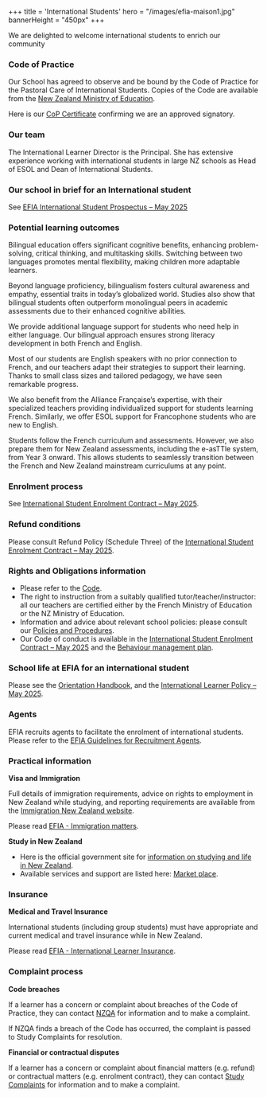 +++
title = 'International Students'
hero = "/images/efia-maison1.jpg"
bannerHeight = "450px"
+++

We are delighted to welcome international students to enrich our community

### Code of Practice

Our School has agreed to observe and be bound by the Code of Practice for the Pastoral Care of International Students. Copies of the Code are available from the [New Zealand Ministry of Education](https://www2.nzqa.govt.nz/tertiary/the-code/). 

Here is our [CoP Certificate](/efia_cop_certificate.pdf) confirming we are an approved signatory.

### Our team

The International Learner Director is the Principal. She has extensive experience working with international students in large NZ schools as Head of ESOL and Dean of International Students. 

### Our school in brief for an International student

See [EFIA International Student Prospectus – May 2025](/efia_international_prospectus_may_2025.pdf)

### Potential learning outcomes

Bilingual education offers significant cognitive benefits, enhancing problem-solving, critical thinking, and multitasking skills. Switching between two languages promotes mental flexibility, making children more adaptable learners.

Beyond language proficiency, bilingualism fosters cultural awareness and empathy, essential traits in today’s globalized world. Studies also show that bilingual students often outperform monolingual peers in academic assessments due to their enhanced cognitive abilities.

We provide additional language support for students who need help in either language. Our bilingual approach ensures strong literacy development in both French and English.

Most of our students are English speakers with no prior connection to French, and our teachers adapt their strategies to support their learning. Thanks to small class sizes and tailored pedagogy, we have seen remarkable progress.

We also benefit from the Alliance Française’s expertise, with their specialized teachers providing individualized support for students learning French. Similarly, we offer ESOL support for Francophone students who are new to English.

Students follow the French curriculum and assessments. However, we also prepare them for New Zealand assessments, including the e-asTTle system, from Year 3 onward. This allows students to seamlessly transition between the French and New Zealand mainstream curriculums at any point.

### Enrolment process

See [International Student Enrolment Contract – May 2025](/efia_international_student_enrolment_contract_may_2025.pdf).

### Refund conditions

Please consult Refund Policy (Schedule Three) of the [International Student Enrolment Contract – May 2025](/efia_international_student_enrolment_contract_may_2025.pdf).


### Rights and Obligations information

* Please refer to the [Code](https://www2.nzqa.govt.nz/assets/Tertiary/The-Code/Guidelines-for-Code-Signatory-Schools.pdf).
* The right to instruction from a suitably qualified tutor/teacher/instructor: all our teachers are certified either by the French Ministry of Education or the NZ Ministry of Education.
* Information and advice about relevant school policies: please consult our [Policies and Procedures](/school-life/policies-and-procedures).
* Our Code of conduct is available in the [International Student Enrolment Contract – May 2025](/efia_international_student_enrolment_contract_may_2025.pdf) and the [Behaviour management plan](/behaviour_management_procedure_v1_23-01-2025.pdf).

### School life at EFIA for an international student

Please see the [Orientation Handbook](/efia_orientation_handbook_may_2025.pdf), and the [International Learner Policy – May 2025](/efia_international_student_policy_may_2025.pdf).

### Agents

EFIA recruits agents to facilitate the enrolment of international students. Please refer to the [EFIA Guidelines for Recruitment Agents](/efia_guidelines_for_recruitment_agents.pdf).


### Practical information

**Visa and Immigration**

Full details of immigration requirements, advice on rights to employment in New Zealand while studying, and reporting requirements are available from the [Immigration New Zealand website](https://www.immigration.govt.nz/).

Please read [EFIA - Immigration matters](/efia_immigration_matters.pdf).

**Study in New Zealand**

* Here is the official government site for [information on studying and life in New Zealand](https://www.naumainz.studywithnewzealand.govt.nz/).
* Available services and support are listed here: [Market place](https://sieba.nz/marketplace/).

### Insurance

**Medical and Travel Insurance**

International students (including group students) must have appropriate and current medical and travel insurance while in New Zealand.

Please read [EFIA - International Learner Insurance](/efia_international_learner_insurance_may_2025.pdf).

### Complaint process

**Code breaches**

If a learner has a concern or complaint about breaches of the Code of Practice, they can contact [NZQA](https://www2.nzqa.govt.nz/tertiary/the-code/the-code-for-learners/learner-complaints/) for information and to make a complaint. 

If NZQA finds a breach of the Code has occurred, the complaint is passed to Study Complaints for resolution.

**Financial or contractual disputes**

If a learner has a concern or complaint about financial matters (e.g. refund) or contractual matters (e.g. enrolment contract), they can contact [Study Complaints](https://www.studycomplaints.org.nz/make-complaint) for information and to make a complaint.

